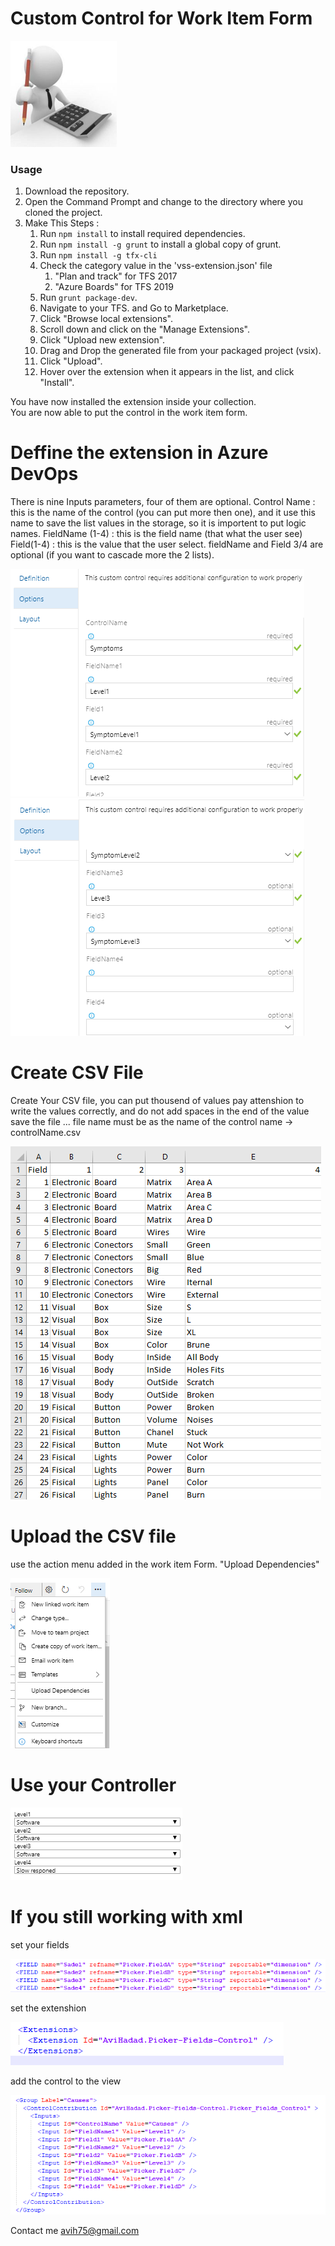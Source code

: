 # Custom Control for Work Item Form

![Control](img/logo.png)

### Usage ###

1. Download the repository.
2. Open the Command Prompt and change to the directory where you cloned the project. 
3. Make This Steps : 
    1. Run `npm install` to install required dependencies.
    2. Run `npm install -g grunt` to install a global copy of grunt.
    3. Run `npm install -g tfx-cli`
    4. Check the category value in the 'vss-extension.json' file 
        1. "Plan and track" for TFS 2017
        2. "Azure Boards" for TFS 2019
    5. Run `grunt package-dev`.
    6. Navigate to your TFS. and Go to Marketplace. 
    7. Click "Browse local extensions".
    8. Scroll down and click on the "Manage Extensions".
    9. Click "Upload new extension".
    10. Drag and Drop the generated file from your packaged project (vsix). 
    11. Click "Upload".
    12. Hover over the extension when it appears in the list, and click "Install".

You have now installed the extension inside your collection.  
You are now able to put the control in the work item form.

# Deffine the extension in Azure DevOps

There is nine Inputs parameters, four of them are optional.
Control Name : this is the name of the control (you can put more then one), and it use this name to save the list
               values in the storage, so it is importent to put logic names.
FieldName (1-4) : this is the field name (that what the user see)
Field(1-4) : this is the value that the user select.
fieldName and Field 3/4 are optional (if you want to cascade more the 2 lists).

![Layout Customization](img/A.png)
![Layout Customization](img/B.png)

# Create CSV File

Create Your CSV file, you can put thousend of values
pay attenshion to write the values correctly, and do not add spaces in the end of the value
save the file ... file name must be as the name of the control name -> controlName.csv

![Layout Customization](img/C.png)

# Upload the CSV file

use the action menu added in the work item Form.
"Upload Dependencies"

![Layout Customization](img/D.png)

# Use your Controller

![Layout Customization](img/E.png)

# If you still working with xml

set your fields

![Layout Customization](img/F1.png)

set the extenshion

![Layout Customization](img/F2.png)

add the control to the view

![Layout Customization](img/F3.png)


Contact me avih75@gmail.com